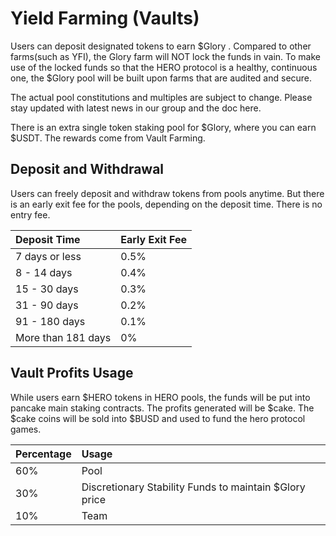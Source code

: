# Yield Farming \(Vaults\)

Users can deposit designated tokens to earn $Glory . Compared to other farms\(such as YFI\), the Glory farm will NOT lock the funds in vain. To make use of the locked funds so that the HERO protocol is a healthy, continuous one, the $Glory pool will be built upon farms that are audited and secure.

The actual pool constitutions and multiples are subject to change. Please stay updated with latest news in our group and the doc here.

There is an extra single token staking pool for $Glory, where you can earn $USDT. The rewards come from Vault Farming.

## Deposit and Withdrawal

Users can freely deposit and withdraw tokens from pools anytime. But there is an early exit fee for the pools, depending on the deposit time. There is no entry fee.

| Deposit Time | Early Exit Fee |
| :--- | :--- |
| 7 days or less | 0.5% |
| 8 - 14 days | 0.4% |
| 15 - 30 days | 0.3% |
| 31 - 90 days | 0.2% |
| 91 - 180 days | 0.1% |
| More than 181 days | 0% |

## Vault Profits Usage

While users earn $HERO tokens in HERO pools, the funds will be put into pancake main staking contracts. The profits generated will be $cake. The $cake coins will be sold into $BUSD and used to fund the hero protocol games.

| Percentage | Usage |
| :--- | :--- |
| 60% | Pool |
| 30% | Discretionary Stability Funds to maintain $Glory price |
| 10% | Team |

